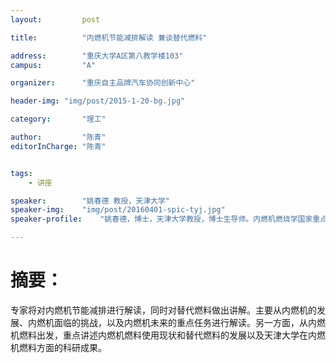 ```yaml
---
layout:     	post

title:      	"内燃机节能减排解读 兼谈替代燃料"

address:        "重庆大学A区第八教学楼103"
campus:         "A"

organizer:   	"重庆自主品牌汽车协同创新中心"

header-img: "img/post/2015-1-20-bg.jpg"

category:		"理工"

author:         "陈青"
editorInCharge:	"陈青"


tags:
    - 讲座

speaker:		"姚春德 教授，天津大学"
speaker-img:	"img/post/20160401-spic-tyj.jpg"
speaker-profile:	"姚春德，博士，天津大学教授，博士生导师。内燃机燃烧学国家重点实验室副主任。国办（2013）12号文件《关于加强内燃机工业节能减排的意见》主要起草者之一，工信部甲醇车试点专家组成员。中国工程热物理学会副理事长，中国汽车工程学会理事和特聘专家。《工程热物理学报》、《燃烧科学与技术》等多个刊物的编委。多年来一直从事内燃机燃烧基础理论和内燃机新燃料方面的研究，承担多项国家自然科学基金重点课题和面上课题，主持多项国家“863计划”的子课题。在内燃机替代燃料领域，提出了柴油/醇二元燃料燃烧理论，创立了柴油/醇组合燃烧的应用技术并得到推广应用。在国内外科技刊物上发表论文280余篇。出版著作3部。获国家教委、机械工业联合会、天津市自然科学奖等多个奖项。是国家教委和人事部的“优秀留学回国人员”、原机械工业部的首批跨世纪学科带头人。获发明专利12项、实用新型等专利23项。"

---
```

# 摘要：
专家将对内燃机节能减排进行解读，同时对替代燃料做出讲解。主要从内燃机的发展、内燃机面临的挑战，以及内燃机未来的重点任务进行解读。另一方面，从内燃机燃料出发，重点讲述内燃机燃料使用现状和替代燃料的发展以及天津大学在内燃机燃料方面的科研成果。